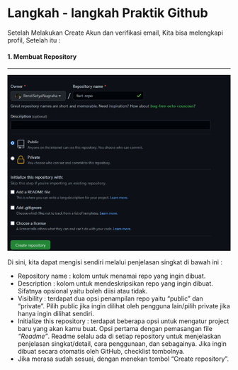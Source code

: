 # Langkah - langkah Praktik Github

Setelah Melakukan Create Akun dan verifikasi email, Kita bisa melengkapi profil, Setelah itu :

#### 1. Membuat Repository
---
<img src = "image/create_repo.PNG">

Di sini, kita dapat mengisi sendiri melalui penjelasan singkat di bawah ini :
* Repository name : kolom untuk menamai repo yang ingin dibuat.
* Description : kolom untuk mendeskripsikan repo yang ingin dibuat. Sifatnya opsional yaitu boleh diisi atau tidak.
* Visibility : terdapat dua opsi penampilan repo yaitu “public” dan “private”. Pilih public jika ingin dilihat oleh pengguna lain/pilih private jika hanya ingin dilihat sendiri.
* Initialize this repository : terdapat beberapa opsi untuk mengatur project baru yang akan kamu buat. Opsi pertama dengan pemasangan file *“Readme”*. Readme selalu ada di setiap repository untuk menjelaskan penjelasan singkat/detail, cara penggunaan, dan sebagainya. Jika ingin dibuat secara otomatis oleh GitHub, checklist tombolnya.
* Jika merasa sudah sesuai, dengan menekan tombol “Create repository”.